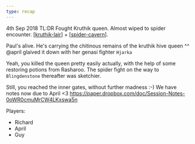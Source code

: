 ```yaml
---
type: recap
---
```


4th Sep 2018
TL:DR Fought Kruthik queen. Almost wiped to spider encounter.
[[kruthik-lair]] + [[spider-cavern]].

Paul's alive. He's carrying the chitinous remains of the kruthik hive queen ^^
@april glaived it down with her genasi fighter `Hjarka`

Yeah, you killed the queen pretty easily actually, with the help of some restoring potions from Rasharoo. The spider fight on the way to `Blingdenstone` thereafter was sketchier.

Still, you reached the inner gates, without further madness :-)
We have notes now due to April <3
https://paper.dropbox.com/doc/Session-Notes-0oWR0cmuMrCW4LKxswa5n

Players:
- Richard
- April
- Guy

[//begin]: # "Autogenerated link references for markdown compatibility"
[kruthik-lair]: ../underdark/kruthik-lair "Kruthik Lair"
[spider-cavern]: ../underdark/spider-cavern "Spider Cavern"
[//end]: # "Autogenerated link references"
